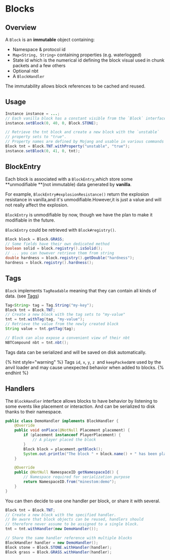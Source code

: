 # Blocks

## Overview

A `Block` is an **immutable** object containing:

* Namespace & protocol id
* `Map<String, String>` containing properties (e.g. waterlogged)
* State id which is the numerical id defining the block visual used in chunk packets and a few others
* Optional nbt
* A `BlockHandler`

The immutability allows block references to be cached and reused.

## Usage

```java
Instance instance = ...;
// Each vanilla block has a constant visible from the `Block` interface
instance.setBlock(0, 40, 0, Block.STONE);

// Retrieve the tnt block and create a new block with the `unstable`
// property sets to "true".
// Property names are defined by Mojang and usable in various commands
Block tnt = Block.TNT.withProperty("unstable", "true");
instance.setBlock(0, 41, 0, tnt);
```

## BlockEntry

Each block is associated with a `BlockEntry`,which store some **unmodifiable **(not immutable) data generated by **vanilla**.

For example, `BlockEntry#explosionResistance()` return the explosion resistance in vanilla,and it's unmodifiable.However,it is just a value and will not really affect the explosion.

`BlockEntry` is unmodifiable by now, though we have the plan to make it modifiable in the future.

`BlockEntry` could be retrieved with `Block#registry()`.

```java
Block block = Block.GRASS;
// Some fields have their own dedicated method
boolean solid = block.registry().isSolid();
// ... you can however retrieve them from string
double hardness = block.registry().getDouble("hardness");
hardness = block.registry().hardness();
```

## Tags

`Block` implements `TagReadable` meaning that they can contain all kinds of data. (see [Tags](../feature/tags.md))

```java
Tag<String> tag = Tag.String("my-key");
Block tnt = Block.TNT;
// Create a new block with the tag sets to "my-value"
tnt = tnt.withTag(tag, "my-value");
// Retrieve the value from the newly created block
String value = tnt.getTag(tag);

// Block can also expose a convenient view of their nbt
NBTCompound nbt = tnt.nbt();
```

Tags data can be serialized and will be saved on disk automatically.

{% hint style="warning" %}
Tags `id`, `x`, `y`, `z `and `keepPacked`are used by the anvil loader and may cause unexpected behavior when added to blocks.
{% endhint %}

## Handlers

The `BlockHandler` interface allows blocks to have behavior by listening to some events like placement or interaction. And can be serialized to disk thanks to their namespace.

```java
public class DemoHandler implements BlockHandler {
    @Override
    public void onPlace(@NotNull Placement placement) {
        if (placement instanceof PlayerPlacement) {
            // A player placed the block
        }
        Block block = placement.getBlock();
        System.out.println("The block " + block.name() + " has been placed");
    }

    @Override
    public @NotNull NamespaceID getNamespaceId() {
        // Namespace required for serialization purpose
        return NamespaceID.from("minestom:demo");
    }
}
```

You can then decide to use one handler per block, or share it with several.

```java
Block tnt = Block.TNT;
// Create a new block with the specified handler.
// Be aware that block objects can be reused, handlers should
// therefore never assume to be assigned to a single block.
tnt = tnt.withHandler(new DemoHandler());

// Share the same handler reference with multiple blocks
BlockHandler handler = new DemoHandler();
Block stone = Block.STONE.withHandler(handler);
Block grass = Block.GRASS.withHandler(handler);
```
